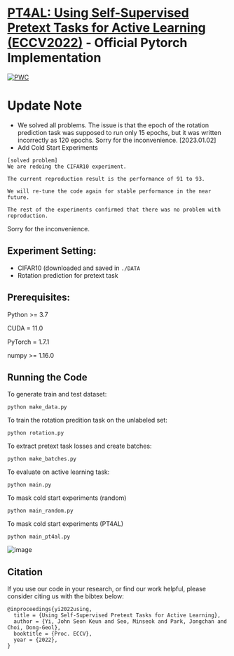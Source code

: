 # [PT4AL: Using Self-Supervised Pretext Tasks for Active Learning (ECCV2022)](https://arxiv.org/abs/2201.07459) - Official Pytorch Implementation
[![PWC](https://img.shields.io/endpoint.svg?url=https://paperswithcode.com/badge/using-self-supervised-pretext-tasks-for/active-learning-on-cifar10-10000)](https://paperswithcode.com/sota/active-learning-on-cifar10-10000?p=using-self-supervised-pretext-tasks-for)

# Update Note

- We solved all problems. The issue is that the epoch of the rotation prediction task was supposed to run only 15 epochs, but it was written incorrectly as 120 epochs. Sorry for the inconvenience. [2023.01.02]
- Add Cold Start Experiments

```
[solved problem]
We are redoing the CIFAR10 experiment.

The current reproduction result is the performance of 91 to 93.

We will re-tune the code again for stable performance in the near future.

The rest of the experiments confirmed that there was no problem with reproduction.
```
Sorry for the inconvenience.
## Experiment Setting:
- CIFAR10 (downloaded and saved in ```./DATA```
- Rotation prediction for pretext task

## Prerequisites:
Python >= 3.7

CUDA = 11.0

PyTorch = 1.7.1

numpy >= 1.16.0

## Running the Code

To generate train and test dataset:
```
python make_data.py
```

To train the rotation predition task on the unlabeled set:
```
python rotation.py
```

To extract pretext task losses and create batches:
```
python make_batches.py
```

To evaluate on active learning task:
```
python main.py
```

To mask cold start experiments (random)
```
python main_random.py
```

To mask cold start experiments (PT4AL)
```
python main_pt4al.py
```
![image](https://user-images.githubusercontent.com/33244972/210192180-6158a4ea-052b-4313-baf9-0048aaa5746f.png)

## Citation
If you use our code in your research, or find our work helpful, please consider citing us with the bibtex below:
```
@inproceedings{yi2022using,
  title = {Using Self-Supervised Pretext Tasks for Active Learning},
  author = {Yi, John Seon Keun and Seo, Minseok and Park, Jongchan and Choi, Dong-Geol},
  booktitle = {Proc. ECCV},
  year = {2022},
}
```
